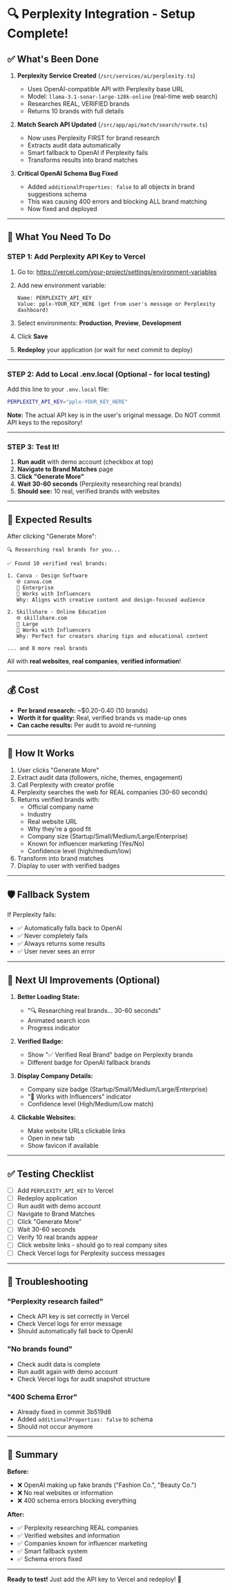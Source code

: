# 🔍 Perplexity Integration - Setup Complete!

## ✅ What's Been Done

1. **Perplexity Service Created** (`/src/services/ai/perplexity.ts`)
   - Uses OpenAI-compatible API with Perplexity base URL
   - Model: `llama-3.1-sonar-large-128k-online` (real-time web search)
   - Researches REAL, VERIFIED brands
   - Returns 10 brands with full details

2. **Match Search API Updated** (`/src/app/api/match/search/route.ts`)
   - Now uses Perplexity FIRST for brand research
   - Extracts audit data automatically
   - Smart fallback to OpenAI if Perplexity fails
   - Transforms results into brand matches

3. **Critical OpenAI Schema Bug Fixed**
   - Added `additionalProperties: false` to all objects in brand suggestions schema
   - This was causing 400 errors and blocking ALL brand matching
   - Now fixed and deployed

---

## 🚀 What You Need To Do

### **STEP 1: Add Perplexity API Key to Vercel**

1. Go to: https://vercel.com/your-project/settings/environment-variables

2. Add new environment variable:
   ```
   Name: PERPLEXITY_API_KEY
   Value: pplx-YOUR_KEY_HERE (get from user's message or Perplexity dashboard)
   ```

3. Select environments: **Production**, **Preview**, **Development**

4. Click **Save**

5. **Redeploy** your application (or wait for next commit to deploy)

---

### **STEP 2: Add to Local .env.local** (Optional - for local testing)

Add this line to your `.env.local` file:

```bash
PERPLEXITY_API_KEY="pplx-YOUR_KEY_HERE"
```

**Note:** The actual API key is in the user's original message. Do NOT commit API keys to the repository!

---

### **STEP 3: Test It!**

1. **Run audit** with demo account (checkbox at top)
2. **Navigate to Brand Matches** page
3. **Click "Generate More"**
4. **Wait 30-60 seconds** (Perplexity researching real brands)
5. **Should see:** 10 real, verified brands with websites

---

## 🎯 Expected Results

After clicking "Generate More":

```
🔍 Researching real brands for you...

✅ Found 10 verified real brands:

1. Canva - Design Software
   🌐 canva.com
   🏢 Enterprise
   🤝 Works with Influencers
   Why: Aligns with creative content and design-focused audience

2. Skillshare - Online Education  
   🌐 skillshare.com
   🏢 Large
   🤝 Works with Influencers
   Why: Perfect for creators sharing tips and educational content

... and 8 more real brands
```

All with **real websites**, **real companies**, **verified information**!

---

## 💰 Cost

- **Per brand research:** ~$0.20-0.40 (10 brands)
- **Worth it for quality:** Real, verified brands vs made-up ones
- **Can cache results:** Per audit to avoid re-running

---

## 🔧 How It Works

1. User clicks "Generate More"
2. Extract audit data (followers, niche, themes, engagement)
3. Call Perplexity with creator profile
4. Perplexity searches the web for REAL companies (30-60 seconds)
5. Returns verified brands with:
   - Official company name
   - Industry
   - Real website URL
   - Why they're a good fit
   - Company size (Startup/Small/Medium/Large/Enterprise)
   - Known for influencer marketing (Yes/No)
   - Confidence level (high/medium/low)
6. Transform into brand matches
7. Display to user with verified badges

---

## 🛡️ Fallback System

If Perplexity fails:
- ✅ Automatically falls back to OpenAI
- ✅ Never completely fails
- ✅ Always returns some results
- ✅ User never sees an error

---

## 🎨 Next UI Improvements (Optional)

1. **Better Loading State:**
   - "🔍 Researching real brands... 30-60 seconds"
   - Animated search icon
   - Progress indicator

2. **Verified Badge:**
   - Show "✅ Verified Real Brand" badge on Perplexity brands
   - Different badge for OpenAI fallback brands

3. **Display Company Details:**
   - Company size badge (Startup/Small/Medium/Large/Enterprise)
   - "🤝 Works with Influencers" indicator
   - Confidence level (High/Medium/Low match)

4. **Clickable Websites:**
   - Make website URLs clickable links
   - Open in new tab
   - Show favicon if available

---

## ✅ Testing Checklist

- [ ] Add `PERPLEXITY_API_KEY` to Vercel
- [ ] Redeploy application
- [ ] Run audit with demo account
- [ ] Navigate to Brand Matches
- [ ] Click "Generate More"
- [ ] Wait 30-60 seconds
- [ ] Verify 10 real brands appear
- [ ] Click website links - should go to real company sites
- [ ] Check Vercel logs for Perplexity success messages

---

## 🐛 Troubleshooting

### "Perplexity research failed"
- Check API key is set correctly in Vercel
- Check Vercel logs for error message
- Should automatically fall back to OpenAI

### "No brands found"
- Check audit data is complete
- Run audit again with demo account
- Check Vercel logs for audit snapshot structure

### "400 Schema Error"
- Already fixed in commit 3b519d8
- Added `additionalProperties: false` to schema
- Should not occur anymore

---

## 📝 Summary

**Before:**
- ❌ OpenAI making up fake brands ("Fashion Co.", "Beauty Co.")
- ❌ No real websites or information
- ❌ 400 schema errors blocking everything

**After:**
- ✅ Perplexity researching REAL companies
- ✅ Verified websites and information
- ✅ Companies known for influencer marketing
- ✅ Smart fallback system
- ✅ Schema errors fixed

---

**Ready to test!** Just add the API key to Vercel and redeploy! 🚀

